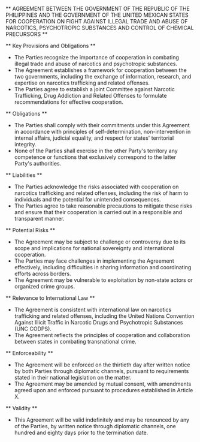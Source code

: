 ** AGREEMENT BETWEEN THE GOVERNMENT OF THE REPUBLIC OF THE PHILIPPINES AND THE GOVERNMENT OF THE UNITED MEXICAN STATES FOR COOPERATION ON FIGHT AGAINST ILLEGAL TRADE AND ABUSE OF NARCOTICS, PSYCHOTROPIC SUBSTANCES AND CONTROL OF CHEMICAL PRECURSORS **

** Key Provisions and Obligations **

*   The Parties recognize the importance of cooperation in combating illegal trade and abuse of narcotics and psychotropic substances.
*   The Agreement establishes a framework for cooperation between the two governments, including the exchange of information, research, and expertise on narcotics trafficking and related offenses.
*   The Parties agree to establish a joint Committee against Narcotic Trafficking, Drug Addiction and Related Offenses to formulate recommendations for effective cooperation.

** Obligations **

*   The Parties shall comply with their commitments under this Agreement in accordance with principles of self-determination, non-intervention in internal affairs, judicial equality, and respect for states' territorial integrity.
*   None of the Parties shall exercise in the other Party's territory any competence or functions that exclusively correspond to the latter Party's authorities.

** Liabilities **

*   The Parties acknowledge the risks associated with cooperation on narcotics trafficking and related offenses, including the risk of harm to individuals and the potential for unintended consequences.
*   The Parties agree to take reasonable precautions to mitigate these risks and ensure that their cooperation is carried out in a responsible and transparent manner.

** Potential Risks **

*   The Agreement may be subject to challenge or controversy due to its scope and implications for national sovereignty and international cooperation.
*   The Parties may face challenges in implementing the Agreement effectively, including difficulties in sharing information and coordinating efforts across borders.
*   The Agreement may be vulnerable to exploitation by non-state actors or organized crime groups.

** Relevance to International Law **

*   The Agreement is consistent with international law on narcotics trafficking and related offenses, including the United Nations Convention Against Illicit Traffic in Narcotic Drugs and Psychotropic Substances (UNC CODPS).
*   The Agreement reflects the principles of cooperation and collaboration between states in combating transnational crime.

** Enforceability **

*   The Agreement will be enforced on the thirtieth day after written notice by both Parties through diplomatic channels, pursuant to requirements stated in their national legislation on the matter.
*   The Agreement may be amended by mutual consent, with amendments agreed upon and enforced pursuant to procedures established in Article X.

** Validity **

*   This Agreement will be valid indefinitely and may be renounced by any of the Parties, by written notice through diplomatic channels, one hundred and eighty days prior to the termination date.